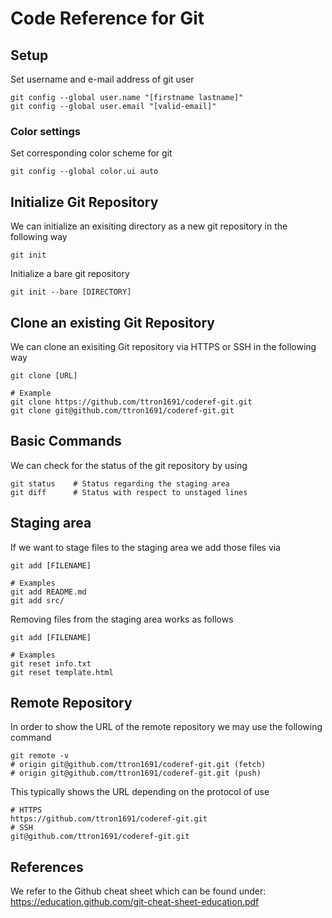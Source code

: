 # Code Reference for Git
## Setup
Set username and e-mail address of git user
```Shell
git config --global user.name "[firstname lastname]"
git config --global user.email "[valid-email]"
```
### Color settings
Set corresponding color scheme for git
```Shell
git config --global color.ui auto
```
## Initialize Git Repository
We can initialize an exisiting directory as a new git repository in the following way
```Shell
git init
```
Initialize a bare git repository
```Shell
git init --bare [DIRECTORY]
```
## Clone an existing Git Repository
We can clone an exisiting Git repository via HTTPS or SSH in the following way
```Shell
git clone [URL]

# Example
git clone https://github.com/ttron1691/coderef-git.git
git clone git@github.com/ttron1691/coderef-git.git
```
## Basic Commands
We can check for the status of the git repository by using
```Shell
git status    # Status regarding the staging area
git diff      # Status with respect to unstaged lines
```
## Staging area
If we want to stage files to the staging area we add those files via
```Shell
git add [FILENAME]

# Examples
git add README.md
git add src/
```
Removing files from the staging area works as follows
```Shell
git add [FILENAME]

# Examples
git reset info.txt
git reset template.html 
```
## Remote Repository
In order to show the URL of the remote repository we may use the following command
```Shell
git remote -v
# origin git@github.com/ttron1691/coderef-git.git (fetch)
# origin git@github.com/ttron1691/coderef-git.git (push)
```
This typically shows the URL depending on the protocol of use
```Shell
# HTTPS
https://github.com/ttron1691/coderef-git.git
# SSH
git@github.com/ttron1691/coderef-git.git
```
## References
We refer to the Github cheat sheet which can be found under: https://education.github.com/git-cheat-sheet-education.pdf
